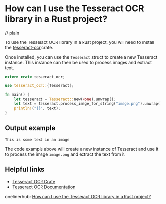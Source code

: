 # How can I use the Tesseract OCR library in a Rust project?
// plain

To use the Tesseract OCR library in a Rust project, you will need to install the [tesseract-ocr](https://crates.io/crates/tesseract-ocr) crate.

Once installed, you can use the `Tesseract` struct to create a new Tesseract instance. This instance can then be used to process images and extract text.

```rust
extern crate tesseract_ocr;

use tesseract_ocr::{Tesseract};

fn main() {
    let tesseract = Tesseract::new(None).unwrap();
    let text = tesseract.process_image_for_string("image.png").unwrap();
    println!("{}", text);
}
```

## Output example

```
This is some text in an image
```

The code example above will create a new instance of Tesseract and use it to process the image `image.png` and extract the text from it.

## Helpful links

- [Tesseract OCR Crate](https://crates.io/crates/tesseract-ocr)
- [Tesseract OCR Documentation](https://tesseract-ocr.github.io/tessdoc/)

onelinerhub: [How can I use the Tesseract OCR library in a Rust project?](https://onelinerhub.com/tesseract-ocr/how-can-i-use-the-tesseract-ocr-library-in-a-rust-project)